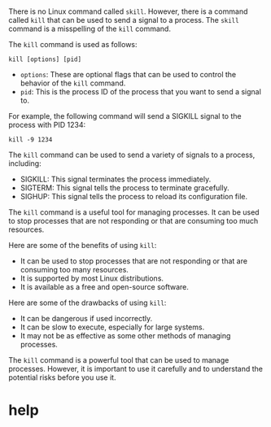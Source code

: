 # 

There is no Linux command called `skill`. However, there is a command called `kill` that can be used to send a signal to a process. The `skill` command is a misspelling of the `kill` command.

The `kill` command is used as follows:

```
kill [options] [pid]
```

* `options`: These are optional flags that can be used to control the behavior of the `kill` command.
* `pid`: This is the process ID of the process that you want to send a signal to.

For example, the following command will send a SIGKILL signal to the process with PID 1234:

```
kill -9 1234
```

The `kill` command can be used to send a variety of signals to a process, including:

* SIGKILL: This signal terminates the process immediately.
* SIGTERM: This signal tells the process to terminate gracefully.
* SIGHUP: This signal tells the process to reload its configuration file.

The `kill` command is a useful tool for managing processes. It can be used to stop processes that are not responding or that are consuming too much resources.

Here are some of the benefits of using `kill`:

* It can be used to stop processes that are not responding or that are consuming too many resources.
* It is supported by most Linux distributions.
* It is available as a free and open-source software.

Here are some of the drawbacks of using `kill`:

* It can be dangerous if used incorrectly.
* It can be slow to execute, especially for large systems.
* It may not be as effective as some other methods of managing processes.

The `kill` command is a powerful tool that can be used to manage processes. However, it is important to use it carefully and to understand the potential risks before you use it.



# help 

```

```
